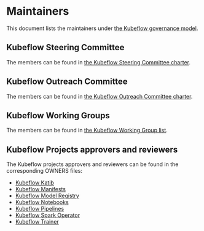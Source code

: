 # Maintainers

This document lists the maintainers under [the Kubeflow governance model](https://www.kubeflow.org/docs/about/governance/).

## Kubeflow Steering Committee

The members can be found in [the Kubeflow Steering Committee charter](KUBEFLOW-STEERING-COMMITTEE.md).

## Kubeflow Outreach Committee

The members can be found in [the Kubeflow Outreach Committee charter](KUBEFLOW-OUTREACH-COMMITTEE.md).

## Kubeflow Working Groups

The members can be found in [the Kubeflow Working Group list](wgs.yaml).

## Kubeflow Projects approvers and reviewers

The Kubeflow projects approvers and reviewers can be found in the corresponding OWNERS files:

- [Kubeflow Katib](https://github.com/kubeflow/katib/blob/master/OWNERS)
- [Kubeflow Manifests](https://github.com/kubeflow/manifests/blob/master/OWNERS)
- [Kubeflow Model Registry](https://github.com/kubeflow/model-registry/blob/master/OWNERS)
- [Kubeflow Notebooks](https://github.com/kubeflow/notebooks/blob/main/OWNERS)
- [Kubeflow Pipelines](https://github.com/kubeflow/pipelines/blob/master/OWNERS)
- [Kubeflow Spark Operator](https://github.com/kubeflow/spark-operator/blob/master/OWNERS)
- [Kubeflow Trainer](https://github.com/kubeflow/trainer/blob/master/OWNERS)
